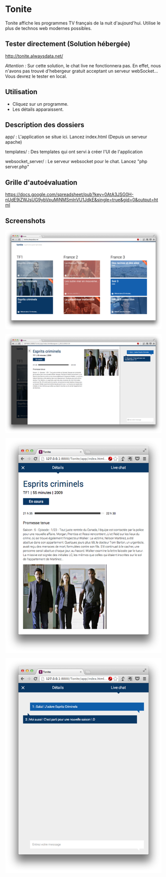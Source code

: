 # Tonite

Tonite affiche les programmes TV français de la nuit d'aujourd'hui. 
Utilise le plus de technos web modernes possibles.

## Tester directement (Solution hébergée)
<http://tonite.alwaysdata.net/>

*Attention :* Sur cette solution, le chat live ne fonctionnera pas. En effet, nous n'avons pas trouvé d'hebergeur gratuit acceptant un serveur webSocket… Vous devrez le tester en local.

## Utilisation
- Cliquez sur un programme.
- Les détails apparaissent.

## Description des dossiers

app/
: L'application se situe ici. Lancez index.html (Depuis un serveur apache)

templates/
: Des templates qui ont servi à créer l'UI de l'application

websocket_server/
: Le serveur websocket pour le chat. Lancez "php server.php"

## Grille d'autoévaluation
<https://docs.google.com/spreadsheet/pub?key=0AtA3JSG0H-nUdE9iZWJsUG9ybVpuMjNMSmlnVU1JdkE&single=true&gid=0&output=html>

## Screenshots
![Ecran principal](images/1.png)

![Détail du programme](images/2.png)

![Ecran de détail (Mode mini)](images/3.png)

![Ecran de chat (Mode mini)](images/4.png)
